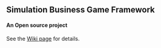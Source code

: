 ## Simulation Business Game Framework
#### An Open source project

See the [Wiki page](https://github.com/ellak-monades-aristeias/simbug/wiki/) for details.
